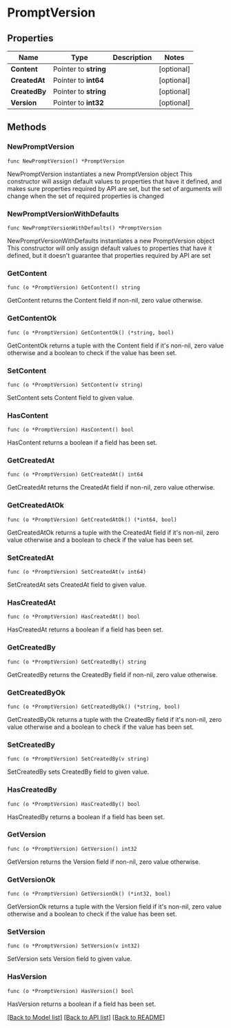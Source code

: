 # PromptVersion

## Properties

Name | Type | Description | Notes
------------ | ------------- | ------------- | -------------
**Content** | Pointer to **string** |  | [optional] 
**CreatedAt** | Pointer to **int64** |  | [optional] 
**CreatedBy** | Pointer to **string** |  | [optional] 
**Version** | Pointer to **int32** |  | [optional] 

## Methods

### NewPromptVersion

`func NewPromptVersion() *PromptVersion`

NewPromptVersion instantiates a new PromptVersion object
This constructor will assign default values to properties that have it defined,
and makes sure properties required by API are set, but the set of arguments
will change when the set of required properties is changed

### NewPromptVersionWithDefaults

`func NewPromptVersionWithDefaults() *PromptVersion`

NewPromptVersionWithDefaults instantiates a new PromptVersion object
This constructor will only assign default values to properties that have it defined,
but it doesn't guarantee that properties required by API are set

### GetContent

`func (o *PromptVersion) GetContent() string`

GetContent returns the Content field if non-nil, zero value otherwise.

### GetContentOk

`func (o *PromptVersion) GetContentOk() (*string, bool)`

GetContentOk returns a tuple with the Content field if it's non-nil, zero value otherwise
and a boolean to check if the value has been set.

### SetContent

`func (o *PromptVersion) SetContent(v string)`

SetContent sets Content field to given value.

### HasContent

`func (o *PromptVersion) HasContent() bool`

HasContent returns a boolean if a field has been set.

### GetCreatedAt

`func (o *PromptVersion) GetCreatedAt() int64`

GetCreatedAt returns the CreatedAt field if non-nil, zero value otherwise.

### GetCreatedAtOk

`func (o *PromptVersion) GetCreatedAtOk() (*int64, bool)`

GetCreatedAtOk returns a tuple with the CreatedAt field if it's non-nil, zero value otherwise
and a boolean to check if the value has been set.

### SetCreatedAt

`func (o *PromptVersion) SetCreatedAt(v int64)`

SetCreatedAt sets CreatedAt field to given value.

### HasCreatedAt

`func (o *PromptVersion) HasCreatedAt() bool`

HasCreatedAt returns a boolean if a field has been set.

### GetCreatedBy

`func (o *PromptVersion) GetCreatedBy() string`

GetCreatedBy returns the CreatedBy field if non-nil, zero value otherwise.

### GetCreatedByOk

`func (o *PromptVersion) GetCreatedByOk() (*string, bool)`

GetCreatedByOk returns a tuple with the CreatedBy field if it's non-nil, zero value otherwise
and a boolean to check if the value has been set.

### SetCreatedBy

`func (o *PromptVersion) SetCreatedBy(v string)`

SetCreatedBy sets CreatedBy field to given value.

### HasCreatedBy

`func (o *PromptVersion) HasCreatedBy() bool`

HasCreatedBy returns a boolean if a field has been set.

### GetVersion

`func (o *PromptVersion) GetVersion() int32`

GetVersion returns the Version field if non-nil, zero value otherwise.

### GetVersionOk

`func (o *PromptVersion) GetVersionOk() (*int32, bool)`

GetVersionOk returns a tuple with the Version field if it's non-nil, zero value otherwise
and a boolean to check if the value has been set.

### SetVersion

`func (o *PromptVersion) SetVersion(v int32)`

SetVersion sets Version field to given value.

### HasVersion

`func (o *PromptVersion) HasVersion() bool`

HasVersion returns a boolean if a field has been set.


[[Back to Model list]](../README.md#documentation-for-models) [[Back to API list]](../README.md#documentation-for-api-endpoints) [[Back to README]](../README.md)


